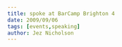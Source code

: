 ```yaml
---
title: spoke at BarCamp Brighton 4
date: 2009/09/06
tags: [events,speaking]
author: Jez Nicholson
---
```

